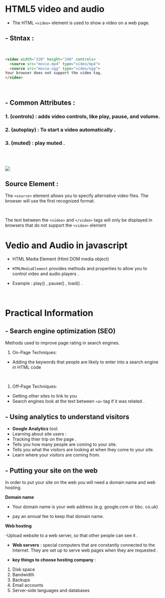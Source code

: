 # HTML5 video and audio

- The HTML `<video>` element is used to show a video on a web page.

## - Stntax :

<br>

```html
<video width="320" height="240" controls>
  <source src="movie.mp4" type="video/mp4">
  <source src="movie.ogg" type="video/ogg">
Your browser does not support the video tag.
</video>
```

<br> 

## - Common Attributes :

### 1. (controls) : adds video controls, like play, pause, and volume.
### 2. (autoplay) : To start a video automatically .
### 3. (muted) : play muted .

<br>
<br>

![](https://i.ytimg.com/vi/bk-yXDASJic/maxresdefault.jpg)

## Source Element : 

The `<source>` element allows you to specify alternative video files. The browser will use the first recognized format.

<br>

The text between the `<video>` and `</video>` tags will only be displayed in browsers that do not support the `<video>` element


# Vedio and Audio in javascript 

- HTML Media Element  (Html DOM media object)

- `HTMLMediaElement` provides methods and properties to allow you to control video and audio players .

- Example : play() , pause() , load() .

<br>


# Practical Information 

## - Search engine optimization (SEO)
Methods used to improve page
rating in search engines.

1. On-Page Techniques:

- Adding the keywords that people
are likely to enter into a search
engine in HTML code 

<br>

1. Off-Page Techniques:
- Getting other sites to link to you
- Search engines look at the
text between `<a>` tag if it was related .


## - Using analytics to understand visitors

- **Google Analytics** tool.
- Learning about site users :
- Tracking thier trip on the page .
- Tells you how many people are
coming to your site.
- Tells you what the visitors are
looking at when they come to your site.
- Learn where your visitors are
coming from.


## - Putting your site on the web

In order to put your site on the web you will
need a domain name and web hosting.

**Domain name**

- Your domain name is your web
address (e.g. google.com or bbc.
co.uk)

- pay an annual fee to keep that
domain name.

**Web hosting**

-Upload website to a web server, so that other people can see it .

- **Web servers** : special computers that are
constantly connected to the
Internet. They are set
up to serve web pages when
they are requested .

- **key things to choose hosting company** :
1. Disk space
2. Bandwidth
3. Backups
4. Email accounts
5. Server-side
languages and
databases


